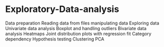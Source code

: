 # Exploratory-Data-analysis
Data preparation
Reading data from files
manipulating data
Exploring data
Univariate data analysis
Boxplot and handling outliers
Bivariate data analysis
Heatmaps
Joint distribution plots with regression fit
Category dependency
Hypothesis testing
Clustering
PCA
